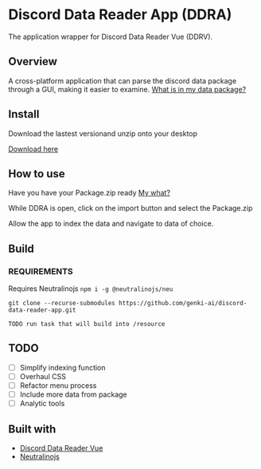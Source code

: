 # Discord Data Reader App (DDRA)

The application wrapper for Discord Data Reader Vue (DDRV).

## Overview

A cross-platform application that can parse the discord data package through a GUI, making it easier to examine.
[What is in my data package?](https://support.discord.com/hc/en-us/articles/360004957991-Your-Discord-Data-Package)

## Install

Download the lastest versionand unzip onto your desktop

[Download here](https://github.com/genki-ai/discord-data-reader-app/releases)

## How to use

Have you have your Package.zip ready [My what?](https://support.discord.com/hc/en-us/articles/360004027692-Requesting-a-Copy-of-your-Data)

While DDRA is open, click on the import button and select the Package.zip

Allow the app to index the data and navigate to data of choice.

## Build

### REQUIREMENTS

Requires Neutralinojs 
```npm i -g @neutralinojs/neu```

`git clone --recurse-submodules https://github.com/genki-ai/discord-data-reader-app.git`

`TODO run task that will build into /resource`

## TODO

- [ ] Simplify indexing function
- [ ] Overhaul CSS
- [ ] Refactor menu process
- [ ] Include more data from package
- [ ] Analytic tools

## Built with

- [Discord Data Reader Vue](https://github.com/genki-ai/discord-data-reader-vue)
- [Neutralinojs](https://github.com/neutralinojs/neutralinojs)
